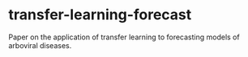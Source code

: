 # transfer-learning-forecast
Paper on the application of transfer learning to forecasting models of arboviral diseases.
